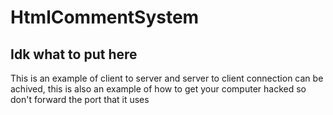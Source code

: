 # HtmlCommentSystem
## Idk what to put here
This is an example of client to server and server to client connection can be achived, this is also an example of how to get your computer hacked so don't forward the port that it uses
